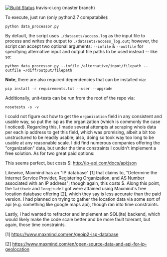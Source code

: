 [![Build Status](https://travis-ci.org/jgors/svds_cc.svg?branch=master)](https://travis-ci.org/jgors/svds_cc) travis-ci.org (master branch)

To execute, just run (only python2.7 compatabile):

```
python data_processor.py
```

By default, the script uses `./datasets/access.log` as the input file to process and writes the output to `./datasets/access_log.out`; however, the script can accept
two optional arguments:  `--infile` & `--outfile` for specifying alternative input and
output file paths to be used instead -- like so:

```
python data_processor.py --infile /alternative/input/filepath --outfile ~/diff/output/filepath
```

**Note**, there are also required dependencies that can be installed via:

```
pip install -r requirements.txt --user --upgrade
```

Additionally, unit-tests can be run from the root of the repo via:

```
nosetests -s -v
```


I could not figure out how to get the `organization` field in any consistent and usable way, so put the isp as the organization (which is commonly the case I noticed).  Regarding this, I made several attempts at scraping whois data per each ip address to get this field, which was promising, albeit a bit too unstructured to be readily usable; also, doing so took way too long to be usable at any reasonable scale.  I did find numerous companies offering the "organization" data, but under the time constraints I couldn't implement a free solution.  As for two great paid options:

This seems perfect, but costs $:
http://ip-api.com/docs/api:json

Likewise, Maxmind has an "IP database" [1] that claims to, "Determine the Internet Service Provider, Registering Organization, and AS Number associated with an IP address"; though again, this costs $.  Along this point, the `latitude` and `longitude` I got were attained using Maxmind's free location database offering [2], which they say is less accurate than the paid version.  I had planned on trying to gather the location data via some sort of api (e.g. something like google maps api), though ran into time constraints.

Lastly, I had wanted to refractor and implement an SQL(ite) backend, which would likely make the code scale better and be more fault tolerant, but again, those time constraints.

[1] https://www.maxmind.com/en/geoip2-isp-database

[2] https://www.maxmind.com/en/open-source-data-and-api-for-ip-geolocation
